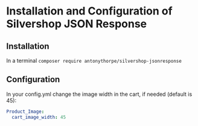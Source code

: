 # Installation and Configuration of Silvershop JSON Response
## Installation
In a terminal
`composer require antonythorpe/silvershop-jsonresponse`

## Configuration
In your config.yml change the image width in the cart, if needed (default is 45):
```yaml
Product_Image:
  cart_image_width: 45
```

